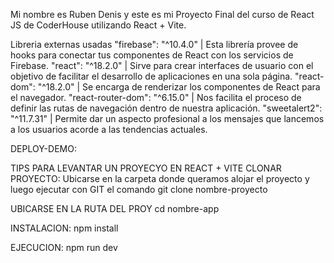 Mi nombre es Ruben Denis y este es mi Proyecto Final del curso de React JS de CoderHouse utilizando React + Vite.
    
Libreria externas usadas
    "firebase": "^10.4.0" | Esta librería provee de hooks para conectar tus componentes de React con los servicios de Firebase.
    "react": "^18.2.0" | Sirve para crear interfaces de usuario con el objetivo de facilitar el desarrollo de aplicaciones en una sola página.
    "react-dom": "^18.2.0" | Se encarga de renderizar los componentes de React para el navegador.
    "react-router-dom": "^6.15.0" | Nos facilita el proceso de definir las rutas de navegación dentro de nuestra aplicación.
    "sweetalert2": "^11.7.31" | Permite dar un aspecto profesional a los mensajes que lancemos a los usuarios acorde a las tendencias actuales.

DEPLOY-DEMO:
    

TIPS PARA LEVANTAR UN PROYECYO EN REACT + VITE
CLONAR PROYECTO:
    Ubicarse en la carpeta donde queramos alojar el proyecto y luego ejecutar con GIT el comando git clone nombre-proyecto

UBICARSE EN LA RUTA DEL PROY
    cd nombre-app

INSTALACION:
    npm install

EJECUCION:
    npm run dev
